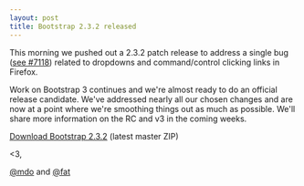 ```yaml
---
layout: post
title: Bootstrap 2.3.2 released
---
```


This morning we pushed out a 2.3.2 patch release to address a single bug (<a href="https://github.com/twbs/bootstrap/issues/7118" rel="noopener" target="_blank">see #7118</a>) related to dropdowns and command/control clicking links in Firefox.

Work on Bootstrap 3 continues and we're almost ready to do an official release candidate. We've addressed nearly all our chosen changes and are now at a point where we're smoothing things out as much as possible. We'll share more information on the RC and v3 in the coming weeks.

<a class="btn-link" href="https://github.com/twbs/bootstrap/zipball/v2.3.2">Download Bootstrap 2.3.2</a> <span class="muted">(latest master ZIP)</span>

<3,

[@mdo](https://twitter.com/mdo) and [@fat](https://twitter.com/fat)
